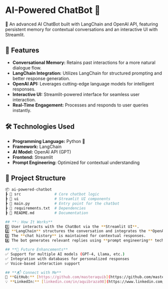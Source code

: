 # **AI-Powered ChatBot 🤖**  
🚀 An advanced AI ChatBot built with LangChain and OpenAI API, featuring persistent memory for contextual conversations and an interactive UI with Streamlit.  

## **📌 Features**  
- **Conversational Memory:** Retains past interactions for a more natural dialogue flow.  
- **LangChain Integration:** Utilizes LangChain for structured prompting and better response generation.  
- **OpenAI API:** Leverages cutting-edge language models for intelligent responses.  
- **Interactive UI:** Streamlit-powered interface for seamless user interaction.  
- **Real-Time Engagement:** Processes and responds to user queries instantly.  

## **🛠️ Technologies Used**  
- **Programming Language:** Python 🐍  
- **Framework:** LangChain  
- **AI Model:** OpenAI API (GPT)  
- **Frontend:** Streamlit  
- **Prompt Engineering:** Optimized for contextual understanding  

## **📂 Project Structure**  
```bash
📦 ai-powered-chatbot  
┣ 📂 src               # Core chatbot logic  
┣ 📂 ui                # Streamlit UI components  
┣ 📜 main.py           # Entry point for the chatbot  
┣ 📜 requirements.txt  # Dependencies  
┣ 📜 README.md         # Documentation  

## **💡 How It Works**  
1️⃣ User interacts with the ChatBot via the **Streamlit UI**.  
2️⃣ **LangChain** structures the conversation and integrates the **OpenAI API**.  
3️⃣ The **chat history** is maintained for contextual responses.  
4️⃣ The bot generates relevant replies using **prompt engineering** techniques.  

## **📌 Future Enhancements**  
✅ Support for multiple AI models (GPT-4, Llama, etc.)  
✅ Integration with databases for personalized responses  
✅ Voice-based interaction support  

## **📬 Connect with Me**  
💼 **GitHub:** [https://github.com/masteraquib](https://github.com/masteraquib))  
💡 **LinkedIn:** [linkedin.com/in/aquibraza98](https://www.linkedin.com/in/aquibraza98/)  

